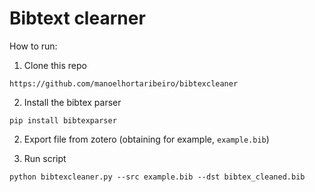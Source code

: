 # Bibtext clearner

How to run:

1. Clone this repo

`https://github.com/manoelhortaribeiro/bibtexcleaner`

2. Install the bibtex parser

`pip install bibtexparser`

2. Export file from zotero (obtaining for example, `example.bib`)

3. Run script

`python bibtexcleaner.py --src example.bib --dst bibtex_cleaned.bib
`